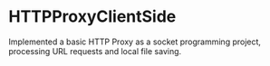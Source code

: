 # HTTPProxyClientSide
Implemented a basic HTTP Proxy as a socket programming project, processing URL requests and local  file saving.
